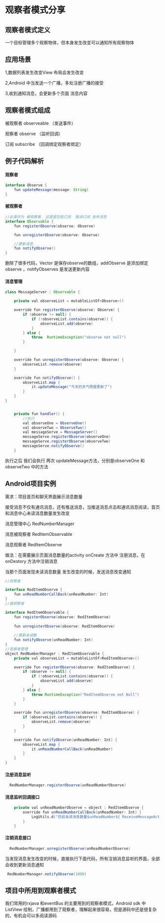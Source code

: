 # 观察者模式分享

## 观察者模式定义

一个目标管理多个观察物体，但本身发生改变可以通知所有观察物体

## 应用场景

1,数据列表发生改变View 布局会发生改变

2,Android 中当发送一个广播，多处注册广播的接受

3,收到通知消息，会更新多个页面 消息内容

## 观察者模式组成

被观察者 observeable  （发送事件）

观察者     observe            （监听回调）

订阅         subscribe         （回调绑定观察者绑定）

## 例子代码解析

#### 观察者

```java
interface Observe {
    fun updateMessage(message: String)
}
```

#### 被观察者

```java
//此类作为 被观察者  这里面包括订阅  取消订阅 发布消息
interface Observable {
    fun registerObserve(observe: Observe)

    fun unregisterObserve(observe: Observe)

    //更新消息
    fun notifyObserve()
}
```

删除了很多代码，Vector 是保存observe的数组，addObserve 是添加绑定 observe ，notifyObserves 是发送更新内容

#### 消息管理

```java
class MessageServer : Observable {

    private val observeList = mutableListOf<Observe>()

    override fun registerObserve(observe: Observe) {
        if (observe != null) {
            if (!observeList.contains(observe)) {
                observeList.add(observe)
            }
        } else {
            throw  RuntimeException("observe not null")
        }

    }

    override fun unregisterObserve(observe: Observe) {
        observeList.remove(observe)
    }

    override fun notifyObserve() {
        observeList.map {
            it.updateMessage("今天的天气预报更新了")
        }
    }
}


    private fun handler() {
        //执行
        val observeOne = ObserveOne()
        val observeTwo = ObserveTwo()
        val messageServe = MessageServer()
        messageServe.registerObserve(observeOne)
        messageServe.registerObserve(observeTwo)
        messageServe.notifyObserve()
    }
```

执行之后 我们会执行 两次 updateMessage方法，分别是observeOne 和observeTwo 中的方法

## Android项目实例

需求：项目首页和聊天界面展示消息数量

接受消息不仅有通讯消息，还有推送消息，当推送消息点击和通讯消息阅读，首页和消息中心未读消息数量发生改变

消息管理中心 RedNumberManager

消息被观察者 RedItemObservable  

消息观察者  RedItemObserve

做法：在需要展示页面消息数量的activity onCreate 方法中 注册消息，在onDestory 方法中注销消息

当那个页面发现未读消息数量 发生改变的时候，发送消息改变通知

```java
//观察者

interface RedItemObserve {
    fun unReadNumberCallBack(unReadNumber: Int)
}
//被观察者

interface RedItemObservable {
    fun registerObserve(observe: RedItemObserve)
    
    fun unregisterObserve(observe: RedItemObserve)
    
    //更新未读数
    fun notifyObserve(unReadNumber: Int)
}
//观察者管理
object RedNumberManager : RedItemObservable {
    private val observeList = mutableListOf<RedItemObserve>()

    override fun registerObserve(observe: RedItemObserve) {
        if (observe != null) {
            if (!observeList.contains(observe)) {
                observeList.add(observe)
            }
        } else {
            throw RuntimeException("RedItemObserve not Null")
        }
    }

    override fun unregisterObserve(observe: RedItemObserve) {
        if (observeList.contains(observe)) {
            observeList.remove(observe)
        }
    }

    override fun notifyObserve(unReadNumber: Int) {
        observeList.map {
            it.unReadNumberCallBack(unReadNumber)
        }
    }
}


```

#### 注册消息监听

```java
  RedNumberManager.registerObserve(unReadNumberObserve)
```

#### 消息监听回调接口

```java
    private val unReadNumberObserve = object : RedItemObserve {
        override fun unReadNumberCallBack(unReadNumber: Int) {
            LogUtils.d("目前未读消息数量$unReadNumber${ ReceiveMessageActivity::class.java.name}")
        }
    }
```

#### 注销消息接口

```java
  RedNumberManager.unregisterObserve(unReadNumberObserve)
```

当发现消息发生改变的时候，直接执行下面代码，所有注销消息监听的界面，全部会收到更新消息通知

```java
 RedNumberManager.notifyObserve(1000)
```



## 项目中所用到观察者模式

我们常用的rxjava 和eventBus 的主要用到的观察者模式，Android sdk 中 ListView 绘制，广播都用到了观察者，理解起来很容易，但是源码中还是很复杂的，有机会可以多阅读源码


